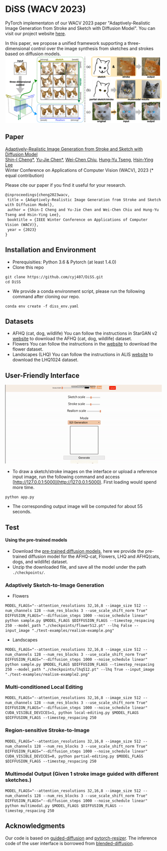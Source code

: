 # DiSS (WACV 2023)
PyTorch implementaton of our WACV 2023 paper "Adaptively-Realistic Image Generation from Stroke and Sketch with Diffusion Model". You can visit our project website [here](https://cyj407.github.io/DiSS/).

In this paper, we propose a unified framework supporting a three-dimensional control over the image synthesis from sketches and strokes based on diffusion models.
<img src='fig/teaser.png' width="800px">


## Paper
[Adaptively-Realistic Image Generation from Stroke and Sketch with Diffusion Model](https://arxiv.org/abs/2208.12675) \
[Shin-I Cheng*](shinicheng.cs09g@nctu.edu.tw), [Yu-Jie Chen*](cyj407.cs09g@nctu.edu.tw), [Wei-Chen Chiu](walon@cs.nctu.edu.tw), [Hung-Yu Tseng](hungyutseng@fb.com), [Hsin-Ying Lee](hlee5@snap.com) \
Winter Conference on Applications of Computer Vision (WACV), 2023 (* equal contribution)

Please cite our paper if you find it useful for your research.  
```
@inproceedings{cheng2023wacv,
 title = {Adaptively-Realistic Image Generation from Stroke and Sketch with Diffusion Model},
 author = {Shin-I Cheng and Yu-Jie Chen and Wei-Chen Chiu and Hung-Yu Tseng and Hsin-Ying Lee},
 booktitle = {IEEE Winter Conference on Applications of Computer Vision (WACV)},
 year = {2023}
}
```

## Installation and Environment
- Prerequisities: Python 3.6 & Pytorch (at least 1.4.0) 
- Clone this repo
```
git clone https://github.com/cyj407/DiSS.git
cd DiSS
```

- We provide a conda environment script, please run the following command after cloning our repo.
```
conda env create -f diss_env.yaml
```
## Datasets
- AFHQ (cat, dog, wildlife) You can follow the instructions in StarGAN v2 [website](https://github.com/clovaai/stargan-v2) to download the AFHQ (cat, dog, wildlife) dataset.
- Flowers You can follow the instructions in the [website](https://www.robots.ox.ac.uk/~vgg/data/flowers/) to download the flower dataset.
- Landscapes (LHQ) You can follow the instructions in ALIS [website](https://github.com/universome/alis) to download the LHQ1024 dataset.
## User-Friendly Interface
<img src='fig/demo.gif' width="800px">

- To draw a sketch/stroke images on the interface or upload a reference input image, run the following command and access [http://127.0.0.1:5000](http://127.0.0.1:5000). First loading would spend more time.
```
python app.py
```
- The corresponding output image will be computed for about 55 seconds.
## Test
#### Using the pre-trained models
- Download the [pre-trained diffusion models](https://mega.nz/file/EakHmYSC#Kz6b36NkWLgIG-kKVTSt8jRg228or3FtVpr_cqO1szM), here we provide the pre-trained diffusion model for the AFHQ-cat, Flowers, LHQ and AFHQ(cats, dogs, and wildlife) dataset.
- Unzip the downloaded file, and save all the model under the path `./checkpoints/`.
### Adaptively Sketch-to-Image Generation
- Flowers
```
MODEL_FLAGS="--attention_resolutions 32,16,8 --image_size 512 --num_channels 128 --num_res_blocks 3 --use_scale_shift_norm True"
DIFFUSION_FLAGS="--diffusion_steps 1000 --noise_schedule linear"
python sample.py $MODEL_FLAGS $DIFFUSION_FLAGS --timestep_respacing 250 --model_path "./checkpoints/flower512.pt" --lhq False --input_image "./test-examples/realism-example.png"
```
- Landscapes
```
MODEL_FLAGS="--attention_resolutions 32,16,8 --image_size 512 --num_channels 128 --num_res_blocks 3 --use_scale_shift_norm True"
DIFFUSION_FLAGS="--diffusion_steps 1000 --noise_schedule linear"
python sample.py $MODEL_FLAGS $DIFFUSION_FLAGS --timestep_respacing 250 --model_path "./checkpoints/lhq512.pt" --lhq True --input_image "./test-examples/realism-example2.png"
```
### Multi-conditioned Local Editing
```
MODEL_FLAGS="--attention_resolutions 32,16,8 --image_size 512 --num_channels 128 --num_res_blocks 3 --use_scale_shift_norm True"
DIFFUSION_FLAGS="--diffusion_steps 1000 --noise_schedule linear"
CUDA_VISIBLE_DEVICES=1, python local-editing.py $MODEL_FLAGS $DIFFUSION_FLAGS --timestep_respacing 250
```
### Region-sensitive Stroke-to-Image
```
MODEL_FLAGS="--attention_resolutions 32,16,8 --image_size 512 --num_channels 128 --num_res_blocks 3 --use_scale_shift_norm True"
DIFFUSION_FLAGS="--diffusion_steps 1000 --noise_schedule linear"
CUDA_VISIBLE_DEVICES=0, python partial-editing.py $MODEL_FLAGS $DIFFUSION_FLAGS --timestep_respacing 250
```
### Multimodal Output (Given 1 stroke image guided with different sketches.)
```
MODEL_FLAGS="--attention_resolutions 32,16,8 --image_size 512 --num_channels 128 --num_res_blocks 3 --use_scale_shift_norm True"
DIFFUSION_FLAGS="--diffusion_steps 1000 --noise_schedule linear"
python multimodal.py $MODEL_FLAGS $DIFFUSION_FLAGS --timestep_respacing 250
```
## Acknowledgments
Our code is based on [guided-diffusion](https://github.com/openai/guided-diffusion) and [pytorch-resizer](https://github.com/assafshocher/ResizeRight).
The inference code of the user interface is borrowed from [blended-diffusion](https://github.com/omriav/blended-diffusion).